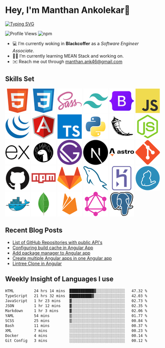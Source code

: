 # Hey, I'm Manthan Ankolekar👋

[![Typing SVG](https://readme-typing-svg.demolab.com?font=Fira+Code&pause=1000&width=435&lines=Front+End+Developer;Learn%2C+Build%2C+Repeat)](https://git.io/typing-svg)

![Profile Views](https://komarev.com/ghpvc/?username=manthanank&color=brightgreen)
![npm](https://img.shields.io/npm/dw/manthanank)

- 💻 I’m currently woking in **Blackcoffer** as a *Software Engineer Associate*.
- 🧑‍💻 I’m currently learning MEAN Stack and working on.
- ✉️ Reach me out through manthan.ank46@gmail.com

## Skills Set

![HTML5](/assets/svg/html.svg)
![CSS3](/assets/svg/css.svg)
![SASS](/assets/svg/sass.svg)
![TailwindCSS](/assets/svg/tailwindcss.svg)
![Bootstrap](/assets/svg/bootstrap.svg)
![JavaScript](/assets/svg/javascript.svg)
![jQuery](/assets/svg/jquery.svg)
![Angular](/assets/svg/angular.svg)
![Typescript](/assets/svg/typescript.svg)
![Python](/assets/svg/python.svg)
![Flask](/assets/svg/flask.svg)
![Node.js](/assets/svg/nodejs.svg)
![Express](/assets/svg/express.svg)
![Deno](/assets/svg/deno.svg)
![Gatsby](/assets/svg/gatsby.svg)
![NextJs](/assets/svg/nextjs.svg)
![Astro](/assets/svg/astro.svg)
![Git](/assets/svg/git.svg)
![GitHub](/assets/svg/github.svg)
![Npm](/assets/svg/npm.svg)
![GitLab](/assets/svg/gitlab.svg)
![MySQL](/assets/svg/mysql.svg)
![Heroku](/assets/svg/heroku.svg)
![Yarn](/assets/svg/yarn.svg)
![Docker](/assets/svg/docker.svg)
![MongoDB](/assets/svg//mongodb.svg)
![Firebase](/assets/svg/firebase.svg)
![GraphQL](/assets/svg/graphql.svg)
![Postgresql](/assets/svg/postgresql.svg)

## Recent Blog Posts

<!-- BLOG-POST-LIST:START -->
- [List of GitHub Repositories with public API&#39;s](https://dev.to/manthanank/list-of-github-repositories-with-public-apis-3og3)
- [Configuring build cache in Angular App](https://dev.to/manthanank/configuring-build-cache-in-angular-app-546p)
- [Add package manager to Angular app](https://dev.to/manthanank/add-package-manager-to-angular-app-2df)
- [Create multiple Angular apps in one Angular app](https://dev.to/manthanank/create-multiple-angular-apps-in-one-app-lf4)
- [Lintree Clone in Angular](https://dev.to/manthanank/lintree-clone-in-angular-4a14)
<!-- BLOG-POST-LIST:END -->

## Weekly Insight of Languages I use

<!--START_SECTION:waka-->

```text
HTML         24 hrs 14 mins  ███████████▓░░░░░░░░░░░░░   47.32 %
TypeScript   21 hrs 32 mins  ██████████▓░░░░░░░░░░░░░░   42.03 %
JavaScript   1 hr 23 mins    ▓░░░░░░░░░░░░░░░░░░░░░░░░   02.73 %
JSON         1 hr 12 mins    ▓░░░░░░░░░░░░░░░░░░░░░░░░   02.35 %
Markdown     1 hr 3 mins     ▓░░░░░░░░░░░░░░░░░░░░░░░░   02.06 %
YAML         54 mins         ▒░░░░░░░░░░░░░░░░░░░░░░░░   01.77 %
SCSS         25 mins         ▒░░░░░░░░░░░░░░░░░░░░░░░░   00.84 %
Bash         11 mins         ░░░░░░░░░░░░░░░░░░░░░░░░░   00.37 %
XML          7 mins          ░░░░░░░░░░░░░░░░░░░░░░░░░   00.23 %
Docker       4 mins          ░░░░░░░░░░░░░░░░░░░░░░░░░   00.14 %
Git Config   3 mins          ░░░░░░░░░░░░░░░░░░░░░░░░░   00.12 %
```

<!--END_SECTION:waka-->
